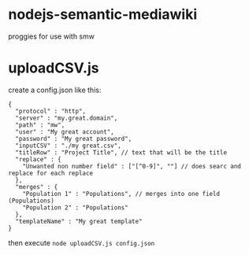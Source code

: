 nodejs-semantic-mediawiki
=========================

proggies for use with smw

uploadCSV.js
========

create a config.json like this:

    {
      "protocol" : "http",
      "server" : "my.great.domain",
      "path" : "mw",
      "user" : "My great account",
      "password" : "My great password",
      "inputCSV" : "./my great.csv",
      "titleRow" : "Project Title", // text that will be the title
      "replace" : {
        "Unwanted non number field" : ["[^0-9]", ""] // does searc and replace for each replace
      },
      "merges" : {
        "Population 1" : "Populations", // merges into one field (Populations)
        "Population 2" : "Populations"
      },
      "templateName" : "My great template"
    }

then execute ```node uploadCSV.js config.json```

